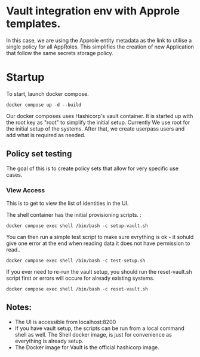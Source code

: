 # Vault integration env with Approle templates.

In this case, we are using the Approle entity metadata as the link to utilise a single policy for all AppRoles. This simplifies the creation of new Application that follow the same secrets storage policy. 

# Startup 

To start, launch docker compose. 

    docker compose up -d --build

Our docker composes uses Hashicorp's vault container. It is started up with the root key as "root" to simplify the initial setup. Currently We use root for the initial setup of the systems. After that, we create userpass users and add what is required as needed.

## Policy set testing

The goal of this is to create policy sets that allow for very specific use cases.

### View Access

This is to get to view the list of identities in the UI.



The shell container has the initial provisioning scripts. : 

    docker compose exec shell /bin/bash -c setup-vault.sh

You can then run a simple test script to make sure evrything is ok - it sohuld give one error at the end when reading data it does not have permission to read..

    docker compose exec shell /bin/bash -c test-setup.sh

If you ever need to re-run the vault setup, you should run the reset-vault.sh script first or errors will occure for already existing systems.

    docker compose exec shell /bin/bash -c reset-vault.sh

## Notes:

- The UI is accessible from localhost:8200
- If you have vault setup, the scripts can be run from a local command shell as well. The Shell docker image, is just for convenience as everything is already setup.
- The Docker image for Vault is the  official hashicorp image.

